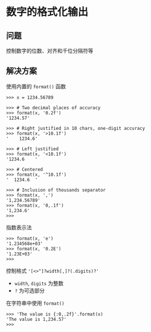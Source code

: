 # 数字的格式化输出

## 问题

控制数字的位数、对齐和千位分隔符等

## 解决方案

使用内置的 `format()` 函数

```
>>> x = 1234.56789

>>> # Two decimal places of accuracy
>>> format(x, '0.2f')
'1234.57'

>>> # Right justified in 10 chars, one-digit accuracy
>>> format(x, '>10.1f')
'    1234.6'

>>> # Left justified
>>> format(x, '<10.1f')
'1234.6    '

>>> # Centered
>>> format(x, '^10.1f')
'  1234.6  '

>>> # Inclusion of thousands separator
>>> format(x, ',')
'1,234.56789'
>>> format(x, '0,.1f')
'1,234.6'
>>>
```

指数表示法

```
>>> format(x, 'e')
'1.234568e+03'
>>> format(x, '0.2E')
'1.23E+03'
>>>
```

控制格式 `'[<>^]?width[,]?(.digits)?'`

- `width`, `digits` 为整数
- `?` 为可选部分


在字符串中使用 `format()`

```
>>> 'The value is {:0,.2f}'.format(x)
'The value is 1,234.57'
>>>
```
